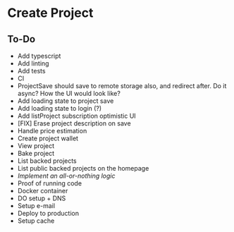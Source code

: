 # Create Project
## To-Do
  - Add typescript
  - Add linting
  - Add tests
  - CI
  - ProjectSave should save to remote storage also, and redirect after. Do it async? How the UI would look like?
  - Add loading state to project save
  - Add loading state to login (?)
  - Add listProject subscription optimistic UI
  - [FIX] Erase project description on save
  - Handle price estimation
  - Create project wallet
  - View project
  - Bake project
  - List backed projects
  - List public backed projects on the homepage
  - _Implement an all-or-nothing logic_
  - Proof of running code
  - Docker container
  - DO setup + DNS
  - Setup e-mail
  - Deploy to production
  - Setup cache

